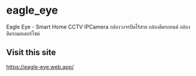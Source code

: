 # eagle_eye

Eagle Eye - Smart Home CCTV IPCamera กล้องวงจรปิดไร้สาย กล้องติดรถยนต์ กล้องติดรถมอเตอร์ไซค์

## Visit this site
https://eagle-eye.web.app/
